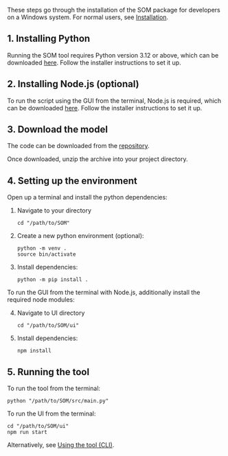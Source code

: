 These steps go through the installation of the SOM package for developers on a Windows system. 
For normal users, see [Installation](installation.md).

## 1. Installing Python

Running the SOM tool requires Python version 3.12 or above, which can be downloaded [here](https://www.python.org/downloads/). Follow the installer instructions to set it up. 

## 2. Installing Node.js (optional)

To run the script using the GUI from the terminal, Node.js is required, which can be downloaded [here](https://nodejs.org/en). Follow the installer instructions to set it up. 

## 3. Download the model

The code can be downloaded from the [repository](https://github.com/helcomsecretariat/SOM).

Once downloaded, unzip the archive into your project directory.

## 4. Setting up the environment

Open up a terminal and install the python dependencies:

1. Navigate to your directory

    ```
    cd "/path/to/SOM"
    ```

2. Create a new python environment (optional):

    ```
    python -m venv .
    source bin/activate
    ```

3. Install dependencies:

    ```
    python -m pip install .
    ```

To run the GUI from the terminal with Node.js, additionally install the required node modules:

4. Navigate to UI directory

    ```
    cd "/path/to/SOM/ui"
    ```

5. Install dependencies:

    ```
    npm install
    ```

## 5. Running the tool

To run the tool from the terminal:

```
python "/path/to/SOM/src/main.py"
```

To run the UI from the terminal:

```
cd "/path/to/SOM/ui"
npm run start
```

Alternatively, see [Using the tool (CLI)](using-the-tool.md).
